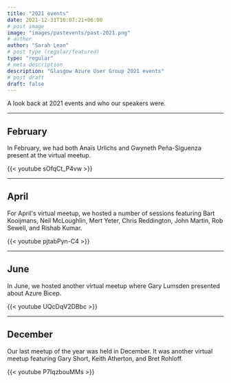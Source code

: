 ```yaml
---
title: "2021 events"
date: 2021-12-31T10:07:21+06:00
# post image
image: "images/pastevents/past-2021.png"
# author
author: "Sarah Lean"
# post type (regular/featured)
type: "regular"
# meta description
description: "Glasgow Azure User Group 2021 events"
# post draft
draft: false
---
```



A look back at 2021 events and who our speakers were. 

<hr>

## February
In February, we had both Anaïs Urlichs and Gwyneth Peña-Siguenza present at the virtual meetup.  

{{< youtube sOfqCt_P4vw >}}

---

## April
For April's virtual meetup, we hosted a number of sessions featuring Bart Kooijmans, Neil McLoughlin, Mert Yeter, Chris Reddington, John Martin, Rob Sewell, and Rishab Kumar.  

{{< youtube pjtabPyn-C4 >}}

---

## June
In June, we hosted another virtual meetup where Gary Lumsden presented about Azure Bicep.  

{{< youtube UQcDqV2DBbc >}}

---

## December  
Our last meetup of the year was held in December. It was another virtual meetup featuring Gary Short, Keith Atherton, and Bret Rohloff.  

{{< youtube P7IqzbouMMs >}}
